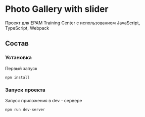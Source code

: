 # Photo Gallery with slider

Проект для EPAM Training Center с использованием JavaScript, TypeScript, Webpack

## Состав

### Установка

Первый запуск 

```
npm install
```

### Запуск проекта

Запуск приложения в dev - сервере

```
npm run dev-server
```
